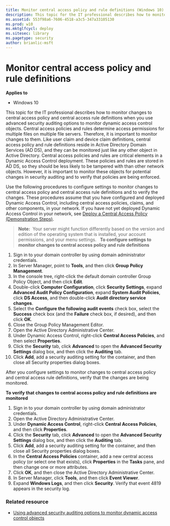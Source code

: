 ```yaml
---
title: Monitor central access policy and rule definitions (Windows 10)
description: This topic for the IT professional describes how to monitor changes to central access policy and central access rule definitions when you use advanced security auditing options to monitor dynamic access control objects.
ms.assetid: 553f98a6-7606-4518-a3c5-347a33105130
ms.prod: w10
ms.mktglfcycl: deploy
ms.sitesec: library
ms.pagetype: security
author: brianlic-msft
---
```


# Monitor central access policy and rule definitions

**Applies to**
-   Windows 10

This topic for the IT professional describes how to monitor changes to central access policy and central access rule definitions when you use advanced security auditing options to monitor dynamic access control objects.
Central access policies and rules determine access permissions for multiple files on multiple file servers. Therefore, it is important to monitor changes to them. Like user claim and device claim definitions, central access policy and rule definitions reside in Active Directory Domain Services (AD DS), and they can be monitored just like any other object in Active Directory. Central access policies and rules are critical elements in a Dynamic Access Control deployment. These policies and rules are stored in AD DS, so they should be less likely to be tampered with than other network objects. However, it is important to monitor these objects for potential changes in security auditing and to verify that policies are being enforced.

Use the following procedures to configure settings to monitor changes to central access policy and central access rule definitions and to verify the changes. These procedures assume that you have configured and deployed Dynamic Access Control, including central access policies, claims, and other components, in your network. If you have not yet deployed Dynamic Access Control in your network, see [Deploy a Central Access Policy (Demonstration Steps)](http://technet.microsoft.com/library/hh846167.aspx).

>**Note:**  Your server might function differently based on the version and edition of the operating system that is installed, your account permissions, and your menu settings.
 
**To configure settings to monitor changes to central access policy and rule definitions**

1.  Sign in to your domain controller by using domain administrator credentials.
2.  In Server Manager, point to **Tools**, and then click **Group Policy Management**.
3.  In the console tree, right-click the default domain controller Group Policy Object, and then click **Edit**.
4.  Double-click **Computer Configuration**, click **Security Settings**, expand **Advanced Audit Policy Configuration**, expand **System Audit Policies**, click **DS Access**, and then double-click **Audit directory service changes**.
5.  Select the **Configure the following audit events** check box, select the **Success** check box (and the **Failure** check box, if desired), and then click **OK**.
6.  Close the Group Policy Management Editor.
7.  Open the Active Directory Administrative Center.
8.  Under Dynamic Access Control, right-click **Central Access Policies**, and then select **Properties**.
9.  Click the **Security** tab, click **Advanced** to open the **Advanced Security Settings** dialog box, and then click the **Auditing** tab.
10. Click **Add**, add a security auditing setting for the container, and then close all Security properties dialog boxes.

After you configure settings to monitor changes to central access policy and central access rule definitions, verify that the changes are being monitored.

**To verify that changes to central access policy and rule definitions are monitored**

1.  Sign in to your domain controller by using domain administrator credentials.
2.  Open the Active Directory Administrative Center.
3.  Under **Dynamic Access Control**, right-click **Central Access Policies**, and then click **Properties**.
4.  Click the **Security** tab, click **Advanced** to open the **Advanced Security Settings** dialog box, and then click the **Auditing** tab.
5.  Click **Add**, add a security auditing setting for the container, and then close all Security properties dialog boxes.
6.  In the **Central Access Policies** container, add a new central access policy (or select one that exists), click **Properties** in the **Tasks** pane, and then change one or more attributes.
7.  Click **OK**, and then close the Active Directory Administrative Center.
8.  In Server Manager, click **Tools**, and then click **Event Viewer**.
9.  Expand **Windows Logs**, and then click **Security**. Verify that event 4819 appears in the security log.

### Related resource

- [Using advanced security auditing options to monitor dynamic access control objects](using-advanced-security-auditing-options-to-monitor-dynamic-access-control-objects.md)
